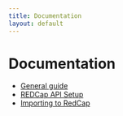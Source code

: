 ```yaml
---
title: Documentation
layout: default
---
```


# Documentation

- [General guide](0_REDCap_guide.md)
- [REDCap API Setup](1_redcap_api_setup.md)
- [Importing to RedCap](2_importing_to_redcap.md)
